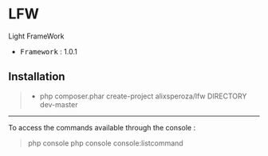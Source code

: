# LFW
Light FrameWork

 - <kbd>Framework</kbd> : 1.0.1

Installation
----------

> - php composer.phar create-project alixsperoza/lfw DIRECTORY dev-master

----------

To access the commands available through the console :
> php console
> php console console:listcommand